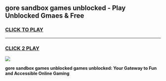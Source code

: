 
## gore sandbox games unblocked - Play Unblocked Gmaes & Free
<h3>
<a href="https://premium.freeplayer.one?title=gore_sandbox_games_unblocked&ref=19F">CLICK TO PLAY</a></h3>
<hr>

<h3>
<a href="https://premium.freeplayer.one?title=gore_sandbox_games_unblocked&ref=19F">CLICK 2 PLAY</a>
  
</h3>

<a href="https://premium.freeplayer.one?title=gore_sandbox_games_unblocked&ref=19F/"><img src="https://clearcache.store/games.png"></a>


**gore sandbox games unblocked games unblocked: Your Gateway to Fun and Accessible Online Gaming**
